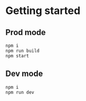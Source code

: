 # Getting started
## Prod mode
```shell
npm i
npm run build
npm start
```

## Dev mode
```shell
npm i
npm run dev
```
